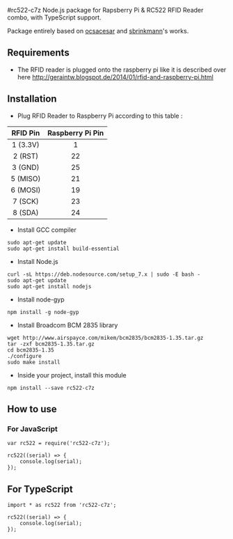#rc522-c7z
Node.js package for Rapsberry Pi & RC522 RFID Reader combo, with TypeScript support.

Package entirely based on [ocsacesar](https://github.com/ocsacesar/rc522) and [sbrinkmann](https://github.com/sbrinkmann/rc522-rfid)'s works.

## Requirements
- The RFID reader is plugged onto the raspberry pi like it is described over here http://geraintw.blogspot.de/2014/01/rfid-and-raspberry-pi.html


## Installation
- Plug RFID Reader to Raspberry Pi according to this table :

|RFID Pin|Raspberry Pi Pin|
|:------:|:--------------:|
|1 (3.3V)|1               |
|2 (RST) |22              |
|3 (GND) |25              |
|5 (MISO)|21              |
|6 (MOSI)|19              |
|7 (SCK) |23              |
|8 (SDA) |24              |

- Install GCC compiler 
```
sudo apt-get update
sudo apt-get install build-essential
```

- Install Node.js 
```
curl -sL https://deb.nodesource.com/setup_7.x | sudo -E bash -
sudo apt-get update
sudo apt-get install nodejs
```

- Install node-gyp 
```
npm install -g node-gyp
```

- Install Broadcom BCM 2835 library
```
wget http://www.airspayce.com/mikem/bcm2835/bcm2835-1.35.tar.gz
tar -zxf bcm2835-1.35.tar.gz
cd bcm2835-1.35
./configure
sudo make install
```

- Inside your project, install this module
```
npm install --save rc522-c7z
```

## How to use 
### For JavaScript
```
var rc522 = require('rc522-c7z');

rc522((serial) => {
	console.log(serial);
});
```

## For TypeScript
```
import * as rc522 from 'rc522-c7z';

rc522((serial) => {
	console.log(serial);
});
```
